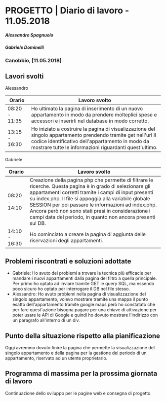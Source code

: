 # PROGETTO | Diario di lavoro - 11.05.2018
##### Alessandro Spagnuolo
##### Gabriele Dominelli
### Canobbio, [11.05.2018]

## Lavori svolti
Alessandro

|Orario        |Lavoro svolto                 |
|--------------|------------------------------|
|08:20 - 11:35 |Ho ultimato la pagina di inserimento di un nuovo appartamento in modo da prendere molteplici spese e accessori e inserirli nel database in modo corretto.|
|13:15 - 16:30 |Ho iniziato a costruire la pagina di visualizzazione del singolo appartamento prendendo tramite get nell'url il codice identificativo dell'appartamento in modo da mostrare tutte le informazioni riguardanti quest'ultimo.|

Gabriele

|Orario        |Lavoro svolto                 |
|--------------|------------------------------|
|08:20 - 14:10 |Creazione della pagina php che permette di filtrare le ricerche. Questa pagina è in grado di selezionare gli appartamenti corretti tramite i campi di input presenti su index.php. Il file si appoggia alla variabile globale SESSION per poi passare le informazioni ad index.php. Ancora però non sono stati presi in considerazione i campi data del periodo, in quanto non ancora presenti sul DB.|
|14:10 - 16:30 |Ho cominciato a creare la pagina di aggiunta delle riservazioni degli appartamenti.|


##  Problemi riscontrati e soluzioni adottate
 - Gabriele: Ho avuto dei problemi a trovare la tecnica più efficacie per mandare i nuovi appartamenti dalla pagina del filtro a quella principale. Per primo ho optato ad inviare tramite GET le query SQL, ma essendo poco sicuro ho optato per interrogare il DB nel file stesso.
 - Alessandro: Ho avuto problemi nella pagina di visualizzazione del singolo appartamento, volevo mostrare tramite una mappa il punto esatto dell'appartamento tramite google maps però ho constatato che per fare quest'azione bisogna pagare per una chiave di attivazione per poter usare le API di Google e quindi ho dovuto mostrare l'indirizzo con un paragrafo all'interno di un div.

##  Punto della situazione rispetto alla pianificazione
Oggi avremmo dovuto finire la pagina che permette la visualizzazione del singolo appartamento e della pagina per la gestione del periodo di un appartamento, riservato ad un utente proprietario.


## Programma di massima per la prossima giornata di lavoro
Continuazione dello sviluppo per le pagine web e consegna di progetto.
